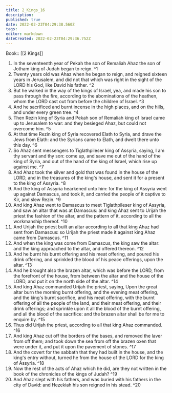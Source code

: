 ```yaml
---
title: 2_Kings_16
description: 
published: true
date: 2022-02-23T04:29:38.560Z
tags: 
editor: markdown
dateCreated: 2022-02-23T04:29:36.752Z
---
```


 Book:: [[2 Kings]]
 1. In the seventeenth year of Pekah the son of Remaliah Ahaz the son of Jotham king of Judah began to reign. ^1
 2. Twenty years old was Ahaz when he began to reign, and reigned sixteen years in Jerusalem, and did not that which was right in the sight of the LORD his God, like David his father. ^2
 3. But he walked in the way of the kings of Israel, yea, and made his son to pass through the fire, according to the abominations of the heathen, whom the LORD cast out from before the children of Israel. ^3
 4. And he sacrificed and burnt incense in the high places, and on the hills, and under every green tree. ^4
 5. Then Rezin king of Syria and Pekah son of Remaliah king of Israel came up to Jerusalem to war: and they besieged Ahaz, but could not overcome him. ^5
 6. At that time Rezin king of Syria recovered Elath to Syria, and drave the Jews from Elath: and the Syrians came to Elath, and dwelt there unto this day. ^6
 7. So Ahaz sent messengers to Tiglathpileser king of Assyria, saying, I am thy servant and thy son: come up, and save me out of the hand of the king of Syria, and out of the hand of the king of Israel, which rise up against me. ^7
 8. And Ahaz took the silver and gold that was found in the house of the LORD, and in the treasures of the king's house, and sent it for a present to the king of Assyria. ^8
 9. And the king of Assyria hearkened unto him: for the king of Assyria went up against Damascus, and took it, and carried the people of it captive to Kir, and slew Rezin. ^9
 10. And king Ahaz went to Damascus to meet Tiglathpileser king of Assyria, and saw an altar that was at Damascus: and king Ahaz sent to Urijah the priest the fashion of the altar, and the pattern of it, according to all the workmanship thereof. ^10
 11. And Urijah the priest built an altar according to all that king Ahaz had sent from Damascus: so Urijah the priest made it against king Ahaz came from Damascus. ^11
 12. And when the king was come from Damascus, the king saw the altar: and the king approached to the altar, and offered thereon. ^12
 13. And he burnt his burnt offering and his meat offering, and poured his drink offering, and sprinkled the blood of his peace offerings, upon the altar. ^13
 14. And he brought also the brazen altar, which was before the LORD, from the forefront of the house, from between the altar and the house of the LORD, and put it on the north side of the altar. ^14
 15. And king Ahaz commanded Urijah the priest, saying, Upon the great altar burn the morning burnt offering, and the evening meat offering, and the king's burnt sacrifice, and his meat offering, with the burnt offering of all the people of the land, and their meat offering, and their drink offerings; and sprinkle upon it all the blood of the burnt offering, and all the blood of the sacrifice: and the brazen altar shall be for me to enquire by. ^15
 16. Thus did Urijah the priest, according to all that king Ahaz commanded. ^16
 17. And king Ahaz cut off the borders of the bases, and removed the laver from off them; and took down the sea from off the brazen oxen that were under it, and put it upon the pavement of stones. ^17
 18. And the covert for the sabbath that they had built in the house, and the king's entry without, turned he from the house of the LORD for the king of Assyria. ^18
 19. Now the rest of the acts of Ahaz which he did, are they not written in the book of the chronicles of the kings of Judah? ^19
 20. And Ahaz slept with his fathers, and was buried with his fathers in the city of David: and Hezekiah his son reigned in his stead. ^20
